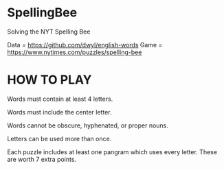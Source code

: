 # SpellingBee

Solving the NYT Spelling Bee

Data = https://github.com/dwyl/english-words
Game = https://www.nytimes.com/puzzles/spelling-bee

# HOW TO PLAY

Words must contain at least 4 letters.

Words must include the center letter.

Words cannot be obscure, hyphenated, or proper nouns.

Letters can be used more than once.

Each puzzle includes at least one pangram which uses every letter. These are worth 7 extra points.
